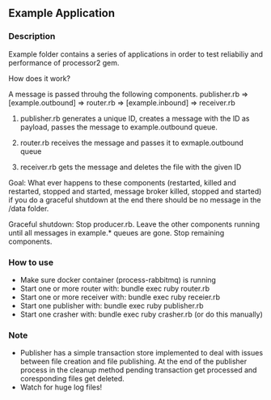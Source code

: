 ## Example Application

### Description

Example folder contains a series of applications in order to test reliabiliy and performance of processor2 gem.

How does it work?

A message is passed throuhg the following components.
publisher.rb => [example.outbound] => router.rb => [example.inbound] => receiver.rb

1. publisher.rb generates a unique ID, creates a message with the ID as payload, passes the message to example.outbound queue.

2. router.rb receives the message and passes it to exmaple.outbound queue

3. receiver.rb gets the message and deletes the file with the given ID

Goal: What ever happens to these components (restarted, killed and restarted, stopped and started, message broker killed, stopped and started) if you do a graceful shutdown at the end there should be no message in the /data folder.

Graceful shutdown: Stop producer.rb. Leave the other components running until all messages in example.* queues are gone. Stop remaining components.


### How to use
* Make sure docker container (process-rabbitmq) is running
* Start one or more router with: bundle exec ruby router.rb
* Start one or more receiver with: bundle exec ruby receier.rb
* Start one publisher with: bundle exec ruby publisher.rb
* Start one crasher with: bundle exec ruby crasher.rb (or do this manually)

### Note
* Publisher has a simple transaction store implemented to deal with issues between file creation and file publishing. At the end of the publisher process in the cleanup method pending transaction get processed and coresponding files get deleted.
* Watch for huge log files!